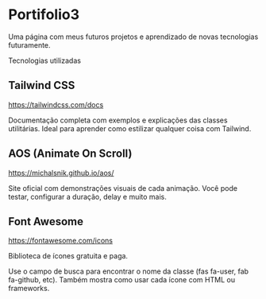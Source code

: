 # Portifolio3
Uma página com meus futuros projetos e aprendizado de novas tecnologias futuramente.

Tecnologias utilizadas

## Tailwind CSS
https://tailwindcss.com/docs

Documentação completa com exemplos e explicações das classes utilitárias.
Ideal para aprender como estilizar qualquer coisa com Tailwind.

## AOS (Animate On Scroll)
https://michalsnik.github.io/aos/

Site oficial com demonstrações visuais de cada animação.
Você pode testar, configurar a duração, delay e muito mais.

## Font Awesome
https://fontawesome.com/icons

Biblioteca de ícones gratuita e paga.

Use o campo de busca para encontrar o nome da classe (fas fa-user, fab fa-github, etc).
Também mostra como usar cada ícone com HTML ou frameworks.
